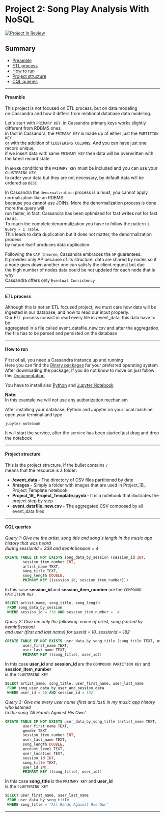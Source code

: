# Project 2: Song Play Analysis With NoSQL

[![Project In Review](https://img.shields.io/badge/project-review-yellow.svg)](https://img.shields.io/badge/project-review-yellow.svg)

## Summary
* [Preamble](#Preamble)
* [ETL process](#ETL-process)
* [How to run](#How-to-run)
* [Project structure](#Project-structure)
* [CQL queries](#CQL-queries)

-------------------------------------------

#### Preamble

This project is not focused on ETL process, but on data modeling <br> on Cassandra and how it differs from relational database data modeling.

Let's start with ``PRIMARY KEY``, in Cassandra primary keys works slightly different from RDBMS ones, <br> in fact in Cassandra, the ``PRIMARY KEY`` is made up of either just the ``PARTITION KEY`` <br> or with the addition of ``CLUSTERING COLUMNS``.
And you can have just one record unique, <br> if we insert data with same ``PRIMARY KEY`` then data will be overwritten with the latest record state

In ``WHERE`` conditions the ``PRIMARY KEY`` must be included and you can use your ``CLUSTERING KEY`` <br> to order your data
but they are not necessary, by default data will be ordered as ``DESC``


In Cassandra the ``denormalization`` process is a must, you cannot apply normalization like an RDBMS <br> because you cannot use JOINs. More the denormalization process is done more the query will <br> run faster, in fact, Cassandra has been optimized for fast writes not for fast reads. <br>
To reach the complete denormalization you have to follow the pattern ``1 Query - 1 Table``.<br> This leads to data duplication but it does not matter, the denormalization process <br> by nature itself produces data duplication.


Following the ``CAP theorem``, Cassandra embraces the ``AP`` guarantees. <br>
It provides only AP because of its structure, data are shared by nodes so if <br>
a node goes down another one can satisfy the client request but due <br>
the high number of nodes data could be not updated for each node that is why <br>
Cassandra offers only ``Eventual Consistency``

--------------------------------------------

#### ETL process

Although this is not an ETL focused project, we must care how data will be <br> ingested in our database, and how to read our input properly. <br> Our ETL process consist in read every file in /event_data, this data have to be <br> aggregated in a file called event_datafile_new.csv and after the aggregation, <br>
 the file has to be parsed and persisted on the database

--------------------------------------------

#### How to run
First of all, you need a Cassandra instance up and running <br>
Here you can find the [Binary packages](http://cassandra.apache.org/download/) for your preferred operating system  <br>
After downloading the package, If you do not know to move on just follow this [Documentation](http://cassandra.apache.org/doc/latest/getting_started/index.html) <br>

You have to install also [Python](https://www.python.org/downloads/) and [Jupyter Notebook](https://jupyter-notebook-beginner-guide.readthedocs.io/en/latest/install.html) <br>

<b> Note: </b><br>
In this example we will not use any authorization mechanism

After installing your database, Python and Jupyter on your local machine <br>
open your terminal and type

`jupyter notebook`

It will start the service, after the service has been started just drag and drop the notebook

--------------------------------------------

#### Project structure
This is the project structure, if the bullet contains ``/`` <br>
means that the resource is a folder:

* <b> /event_data </b> - The directory of CSV files partitioned by date
* <b> /images </b> - Simply a folder with images that are used in Project_1B_ Project_Template notebook
* <b> Project_1B_ Project_Template.ipynb </b> - It is a notebook that illustrates the project step by step
* <b> event_datafile_new.csv </b> - The aggregated CSV composed by all event_data files

--------------------------------------------

#### CQL queries

<I> Query 1:  Give me the artist, song title and song's length in the music app history that was heard <br> during
 sessionId = 338 and itemInSession = 4 </I>
``` SQL
CREATE TABLE IF NOT EXISTS song_data_by_session (session_id INT,
        session_item_number INT,
        artist_name TEXT,
        song_title TEXT,
        song_length DOUBLE,
        PRIMARY KEY ((session_id, session_item_number)))
```
In this case <b> session_id </b> and <b> session_item_number </b> are the ``COMPOUND PARTITION KEY``
``` SQL
SELECT artist_name, song_title, song_length
 FROM song_data_by_session
 WHERE session_id = 338 AND session_item_number =  4
```

<I> Query 2: Give me only the following: name of artist, song (sorted by itemInSession)  <br> and user (first and last name) for userid = 10, sessionid = 182 </I>
``` SQL
CREATE TABLE IF NOT EXISTS user_data_by_song_title (song_title TEXT, user_id INT,
        user_first_name TEXT,
        user_last_name TEXT,
        PRIMARY KEY ((song_title), user_id))
```
In this case <b> user_id </b> and <b> session_id </b>  are the ``COMPOUND PARTITION KEY`` and <b> session_item_number </b> <br> is the ``CLUSTERING KEY``
``` SQL
SELECT artist_name, song_title, user_first_name, user_last_name
 FROM song_user_data_by_user_and_session_data
 WHERE user_id = 10 AND session_id = 182
```

<I> Query 3: Give me every user name (first and last) in my music app history who listened <br> to the song 'All Hands Against His Own' </I>
``` SQL
CREATE TABLE IF NOT EXISTS user_data_by_song_title (artist_name TEXT,
        user_first_name TEXT,
        gender TEXT,
        session_item_number INT,
        user_last_name TEXT,
        song_length DOUBLE,
        account_level TEXT,
        user_location TEXT,
        session_id INT,
        song_title TEXT,
        user_id INT,
        PRIMARY KEY ((song_title), user_id))
```
 In this case <b> song_title </b> is the ``PRIMARY KEY`` and <b> user_id </b> <br> is the ``CLUSTERING KEY``
``` SQL
SELECT user_first_name, user_last_name
 FROM user_data_by_song_title
 WHERE song_title = 'All Hands Against His Own'
```

----------------------------
